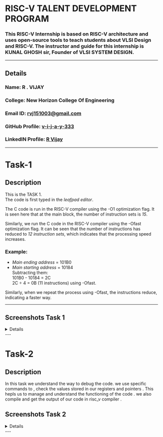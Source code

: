 # RISC-V TALENT DEVELOPMENT PROGRAM

### This RISC-V Internship is based on RISC-V architecture and uses open-source tools to teach students about VLSI Design and RISC-V. The instructor and guide for this internship is KUNAL GHOSH sir, Founder of VLSI SYSTEM DESIGN.

---

## Details

### Name: R . VIJAY
### College: New Horizon College Of Engineering
### Email ID: rvj151003@gmail.com
### GitHub Profile: [v-i-j-a-y-333](https://github.com/v-i-j-a-y-333)
### LinkedIN Profile: [R Vijay](https://www.linkedin.com/in/r-vijay-5085022a4)

---

# Task-1

## Description
This is the TASK 1.  
The code is first typed in the *leafpad editor*.  

The C code is run in the RISC-V compiler using the -O1 optimization flag. It is seen here that at the main block, the number of instruction sets is *15*.

Similarly, we run the C code in the RISC-V compiler using the -Ofast optimization flag. It can be seen that the number of instructions has reduced to *12 instruction sets*, which indicates that the processing speed increases.

### Example: 
- *Main ending address* = 101B0  
- *Main starting address* = 10184  
  Subtracting them:  
  101B0 - 10184 = 2C  
  2C ÷ 4 = 0B (11 instructions) using -Ofast.

Similarly, when we repeat the process using -Ofast, the instructions reduce, indicating a faster way.

---

## Screenshots Task 1
<details>
  <br>
  
![ Screenshot 1](https://github.com/v-i-j-a-y-333/RISC-V-Talent-Development-Program/blob/main/VirtualBox_vsdworkshop_code_sumoneton.png)
  
![ Screenshot 2](https://github.com/v-i-j-a-y-333/RISC-V-Talent-Development-Program/blob/main/VirtualBox_vsdworkshop_codeofast.png)

![ Screenshot 3](https://github.com/v-i-j-a-y-333/RISC-V-Talent-Development-Program/blob/main/VirtualBox_vsdworkshop_main_ofast.png)

![ Screenshot 4](https://github.com/v-i-j-a-y-333/RISC-V-Talent-Development-Program/blob/main/VirtualBox_vsdworkshop_main_sumoneton.png)

</details>
---

# Task-2

## Description
In this task we understand the way to debug the code.
we use specific commands to , check the values stored in our registers and pointers . This hepls us to manage and understand the functioning of the code .
we also compile and get the output of our code in risc_v compiler .
## Screenshots Task 2
<details>
  <br>
  
![ Screenshot 1](https://github.com/v-i-j-a-y-333/RISC-V-Talent-Development-Program/blob/main/VirtualBox_vsdworkshop_output_riscv_task2.png)

![ Screenshot 1](https://github.com/v-i-j-a-y-333/RISC-V-Talent-Development-Program/blob/main/task2_riscv_11_01_24.png)

</details>
---
